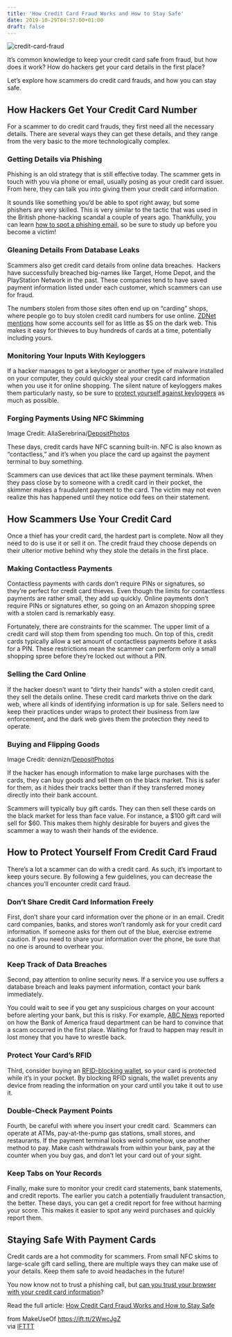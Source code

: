 ```yaml
---
title: 'How Credit Card Fraud Works and How to Stay Safe'
date: 2019-10-29T04:57:00+01:00
draft: false
---
```


![credit-card-fraud](https://static.makeuseof.com/wp-content/uploads/2015/12/credit-card-fraud.jpg)

It’s common knowledge to keep your credit card safe from fraud, but how does it work? How do hackers get your card details in the first place?

Let’s explore how scammers do credit card frauds, and how you can stay safe.

How Hackers Get Your Credit Card Number
---------------------------------------

For a scammer to do credit card frauds, they first need all the necessary details. There are several ways they can get these details, and they range from the very basic to the more technologically complex.

### Getting Details via Phishing

Phishing is an old strategy that is still effective today. The scammer gets in touch with you via phone or email, usually posing as your credit card issuer. From here, they can talk you into giving them your credit card information.

It sounds like something you’d be able to spot right away, but some phishers are very skilled. This is very similar to the tactic that was used in the British phone-hacking scandal a couple of years ago. Thankfully, you can learn [how to spot a phishing email](//www.makeuseof.com/tag/spot-phishing-email/), so be sure to study up before you become a victim!

### Gleaning Details From Database Leaks

Scammers also get credit card details from online data breaches.  Hackers have successfully breached big-names like Target, Home Depot, and the PlayStation Network in the past. These companies tend to have saved payment information listed under each customer, which scammers can use for fraud.

The numbers stolen from those sites often end up on “carding” shops, where people go to buy stolen credit card numbers for use online. [ZDNet mentions](https://www.zdnet.com/article/over-23-million-stolen-credit-cards-are-being-traded-on-the-dark-web/) how some accounts sell for as little as $5 on the dark web. This makes it easy for thieves to buy hundreds of cards at a time, potentially including yours.

### Monitoring Your Inputs With Keyloggers

If a hacker manages to get a keylogger or another type of malware installed on your computer, they could quickly steal your credit card information when you use it for online shopping. The silent nature of keyloggers makes them particularly nasty, so be sure to [protect yourself against keyloggers](//www.makeuseof.com/tag/4-ways-protect-keyloggers/) as much as possible.

### Forging Payments Using NFC Skimming

Image Credit: AllaSerebrina/[DepositPhotos](https://depositphotos.com/167359026/stock-photo-payment-with-credit-card-and.html)

These days, credit cards have NFC scanning built-in. NFC is also known as “contactless,” and it’s when you place the card up against the payment terminal to buy something.

Scammers can use devices that act like these payment terminals. When they pass close by to someone with a credit card in their pocket, the skimmer makes a fraudulent payment to the card. The victim may not even realize this has happened until they notice odd fees on their statement.

How Scammers Use Your Credit Card
---------------------------------

Once a thief has your credit card, the hardest part is complete. Now all they need to do is use it or sell it on. The credit fraud they choose depends on their ulterior motive behind why they stole the details in the first place.

### Making Contactless Payments

Contactless payments with cards don’t require PINs or signatures, so they’re perfect for credit card thieves. Even though the limits for contactless payments are rather small, they add up quickly. Online payments don’t require PINs or signatures ether, so going on an Amazon shopping spree with a stolen card is remarkably easy.

Fortunately, there are constraints for the scammer. The upper limit of a credit card will stop them from spending too much. On top of this, credit cards typically allow a set amount of contactless payments before it asks for a PIN. These restrictions mean the scammer can perform only a small shopping spree before they’re locked out without a PIN.

### Selling the Card Online

If the hacker doesn’t want to “dirty their hands” with a stolen credit card, they sell the details online. These credit card markets thrive on the dark web, where all kinds of identifying information is up for sale. Sellers need to keep their practices under wraps to protect their business from law enforcement, and the dark web gives them the protection they need to operate.

### Buying and Flipping Goods

Image Credit: dennizn/[DepositPhotos](https://depositphotos.com/145984465/stock-photo-netflix-google-play-and-amazon.html)

If the hacker has enough information to make large purchases with the cards, they can buy goods and sell them on the black market. This is safer for them, as it hides their tracks better than if they transferred money directly into their bank account.

Scammers will typically buy gift cards. They can then sell these cards on the black market for less than face value. For instance, a $100 gift card will sell for $60. This makes them highly desirable for buyers and gives the scammer a way to wash their hands of the evidence.

How to Protect Yourself From Credit Card Fraud
----------------------------------------------

There’s a lot a scammer can do with a credit card. As such, it’s important to keep yours secure. By following a few guidelines, you can decrease the chances you’ll encounter credit card fraud.

### Don’t Share Credit Card Information Freely

First, don’t share your card information over the phone or in an email. Credit card companies, banks, and stores won’t randomly ask for your credit card information. If someone asks for them out of the blue, exercise extreme caution. If you need to share your information over the phone, be sure that no one is around to overhear you.

### Keep Track of Data Breaches

Second, pay attention to online security news. If a service you use suffers a database breach and leaks payment information, contact your bank immediately.

You could wait to see if you get any suspicious charges on your account before alerting your bank, but this is risky. For example, [ABC News](https://abc7news.com/finance/bank-of-america-alerts-sf-woman-to-fraudulent-charges-then-denies-it-was-fraud/4792533/) reported on how the Bank of America fraud department can be hard to convince that a scam occurred in the first place. Waiting for fraud to happen may result in lost money that you have to wrestle back.

### Protect Your Card’s RFID

Third, consider buying an [RFID-blocking wallet](//www.makeuseof.com/tag/what-are-rfid-blocking-wallets-which-should-you-buy/), so your card is protected while it’s in your pocket. By blocking RFID signals, the wallet prevents any device from reading the information on your card until you take it out to use it.

### Double-Check Payment Points

Fourth, be careful with where you insert your credit card.  Scammers can operate at ATMs, pay-at-the-pump gas stations, small stores, and restaurants. If the payment terminal looks weird somehow, use another method to pay. Make cash withdrawals from within your bank, pay at the counter when you buy gas, and don’t let your card out of your sight.

### Keep Tabs on Your Records

Finally, make sure to monitor your credit card statements, bank statements, and credit reports. The earlier you catch a potentially fraudulent transaction, the better. These days, you can get a credit report for free without harming your score. This makes it easier to spot any weird purchases and quickly report them.

Staying Safe With Payment Cards
-------------------------------

Credit cards are a hot commodity for scammers. From small NFC skims to large-scale gift card selling, there are multiple ways they can make use of your details. Keep them safe to avoid headaches in the future!

You now know not to trust a phishing call, but [can you trust your browser with your credit card information](//www.makeuseof.com/tag/trust-browser-credit-card-information/)?

Read the full article: [How Credit Card Fraud Works and How to Stay Safe](https://www.makeuseof.com/tag/credit-card-fraud-works-stay-safe/)

  
  
from MakeUseOf https://ift.tt/2WwcJgZ  
via [IFTTT](https://ifttt.com/?ref=da&site=blogger)